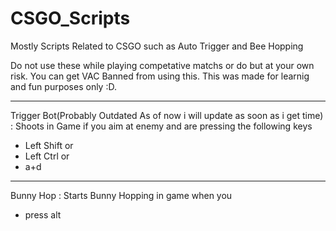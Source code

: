 # CSGO_Scripts
Mostly Scripts Related to CSGO such as Auto Trigger and Bee Hopping

Do not use these while playing competative matchs or do but at your own risk.
You can get VAC Banned from using this.
This was made for learnig and fun purposes only :D.

______
Trigger Bot(Probably Outdated As of now i will update as soon as i get time) :
Shoots in Game if you aim at enemy and are pressing the following keys
- Left Shift or
- Left Ctrl or 
- a+d 
______
Bunny Hop : 
Starts Bunny Hopping in game when you
- press alt
